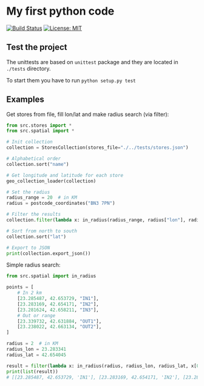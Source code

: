 # My first python code
[![Build Status](https://travis-ci.org/agavazov/python-postcodes.svg?branch=master)](https://travis-ci.org/agavazov/python-postcodes)
[![License: MIT](https://img.shields.io/badge/License-MIT-yellow.svg)](https://opensource.org/licenses/MIT)

## Test the project
The unittests are based on `unittest` package and they are located in `./tests` directory.

To start them you have to run `python setup.py test`

## Examples
Get stores from file, fill lon/lat and make radius search (via filter):
```python
from src.stores import *
from src.spatial import *

# Init collection
collection = StoresCollection(stores_file="./../tests/stores.json")

# Alphabetical order
collection.sort("name")

# Get longitude and latitude for each store
geo_collection_loader(collection)

# Set the radius
radius_range = 20  # in KM
radius = postcode_coordinates("BN3 7PN")

# Filter the results
collection.filter(lambda x: in_radius(radius_range, radius["lon"], radius["lat"], x.lon, x.lat))

# Sort from north to south
collection.sort("lat")

# Export to JSON
print(collection.export_json())
```

Simple radius search:
```python
from src.spatial import in_radius

points = [
    # In 2 km
    [23.285487, 42.653729, "IN1"],
    [23.283169, 42.654171, "IN2"],
    [23.281624, 42.658211, "IN3"],
    # Out or range
    [23.339732, 42.631884, "OUT1"],
    [23.238022, 42.663134, "OUT2"],
]

radius = 2  # in KM
radius_lon = 23.283341
radius_lat = 42.654045

result = filter(lambda x: in_radius(radius, radius_lon, radius_lat, x[0], x[1]), points)
print(list(result))
# [[23.285487, 42.653729, 'IN1'], [23.283169, 42.654171, 'IN2'], [23.281624, 42.658211, 'IN3']]
```